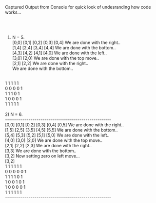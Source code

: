 Captured Output from Console for quick look of undesranding how code works...<br>
<br>
<br>
<br>

1)    N = 5.<br>
[0,0]  [0,1]  [0,2]  [0,3]  [0,4]  We are done with the right..<br>
[1,4]  [2,4]  [3,4]  [4,4]  We are done with the bottom..<br>
[4,3]  [4,2]  [4,1]  [4,0]  We are done with the left..<br>
[3,0]  [2,0]  We are done with the top move..<br>
[2,1]  [2,2]  We are done with the right..<br>
We are done with the bottom..<br>
<br>
   1   1   1   1   1<br>
   0   0   0   0   1<br>
   1   1   1   0   1<br>
   1   0   0   0   1<br>
   1   1   1   1   1<br>
<br>
2)   N = 6.<br>
------------------------------------------------------<br>
[0,0]  [0,1]  [0,2]  [0,3]  [0,4]  [0,5]  We are done with the right..<br>
[1,5]  [2,5]  [3,5]  [4,5]  [5,5]  We are done with the bottom..<br>
[5,4]  [5,3]  [5,2]  [5,1]  [5,0]  We are done with the left..<br>
[4,0]  [3,0]  [2,0]  We are done with the top move..<br>
[2,1]  [2,2]  [2,3]  We are done with the right..<br>
[3,3]  We are done with the bottom..<br>
[3,2]  Now setting zero on left move...<br>
[3,2]<br>
   1   1   1   1   1   1<br>
   0   0   0   0   0   1<br>
   1   1   1   1   0   1<br>
   1   0   0   1   0   1<br>
   1   0   0   0   0   1<br>
   1   1   1   1   1   1<br>
------------------------------------------------------<br>
